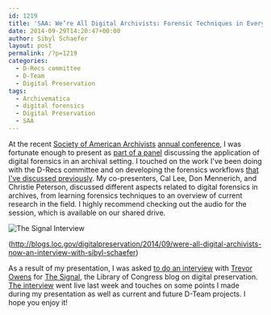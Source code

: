 ```yaml
---
id: 1219
title: 'SAA: We’re All Digital Archivists: Forensic Techniques in Everyday Practice'
date: 2014-09-29T14:20:47+00:00
author: Sibyl Schaefer
layout: post
permalink: /?p=1219
categories:
  - D-Recs committee
  - D-Team
  - Digital Preservation
tags:
  - Archivematica
  - digital forensics
  - Digital Preservation
  - SAA
---
```

At the recent [Society of American Archivists](http://www2.archivists.org/) [annual conference](http://www2.archivists.org/2014#.VCmiFSldW4Q), I was fortunate enough to present as [part of a panel](http://www2.archivists.org/2014/schedule#.VCmFCildW4Q) discussing the application of digital forensics in an archival setting. I touched on the work I've been doing with the D-Recs committee and on developing the forensics workflows [that I've discussed previously](http://rockarch.org/programs/digital/bitsandbytes/?p=1117). My co-presenters, Cal Lee, Don Mennerich, and Christie Peterson, discussed different aspects related to digital forensics in archives, from learning forensics techniques to an overview of current research in the field. I highly recommend checking out the audio for the session, which is available on our shared drive.

![The Signal Interview](http://rockarch.org/programs/digital/bitsandbytes/wp-content/uploads/2014/09/Screen-Shot-2014-09-29-at-2.21.57-PM-300x181.png)

(http://blogs.loc.gov/digitalpreservation/2014/09/were-all-digital-archivists-now-an-interview-with-sibyl-schaefer)

As a result of my presentation, I was asked [to do an interview](http://blogs.loc.gov/digitalpreservation/2014/09/were-all-digital-archivists-now-an-interview-with-sibyl-schaefer/) with [Trevor Owens](http://www.trevorowens.org/) for [The Signal](http://blogs.loc.gov/digitalpreservation/), the Library of Congress blog on digital preservation. [The interview](http://blogs.loc.gov/digitalpreservation/2014/09/were-all-digital-archivists-now-an-interview-with-sibyl-schaefer) went live last week and touches on some points I made during my presentation as well as current and future D-Team projects. I hope you enjoy it!
